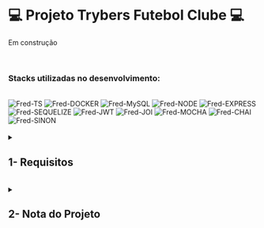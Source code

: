 # :computer: Projeto Trybers Futebol Clube :computer:

Em construção

<br />

### Stacks utilizadas no desenvolvimento:
<div style="display: inline_block"><br>
  <img alt="Fred-TS" height="50" width="50" src="https://cdn.jsdelivr.net/gh/devicons/devicon/icons/typescript/typescript-original.svg" />
  <img alt="Fred-DOCKER" height="50" width="50" src="https://cdn.jsdelivr.net/gh/devicons/devicon/icons/docker/docker-plain.svg" />
  <img alt="Fred-MySQL" height="50" width="50" src="https://cdn.jsdelivr.net/gh/devicons/devicon/icons/mysql/mysql-original-wordmark.svg" />
  <img alt="Fred-NODE" height="50" width="50" src="https://cdn.jsdelivr.net/gh/devicons/devicon/icons/nodejs/nodejs-original.svg" />
  <img alt="Fred-EXPRESS" height="50" width="50" src="https://cdn.jsdelivr.net/gh/devicons/devicon/icons/express/express-original.svg" />
  <img alt="Fred-SEQUELIZE" height="50" width="50" src="https://cdn.jsdelivr.net/gh/devicons/devicon/icons/sequelize/sequelize-original.svg" />
  <img alt="Fred-JWT" height="50" width="50" src="https://jwt.io/img/pic_logo.svg" />
  <img alt="Fred-JOI" height="50" width="50" src="https://joi.dev/img/joiTransparent.png" />
  <img alt="Fred-MOCHA" height="50" width="50" src="https://cdn.jsdelivr.net/gh/devicons/devicon/icons/mocha/mocha-plain.svg" />
  <img alt="Fred-CHAI" height="50" width="50" src="https://www.svgrepo.com/show/353546/chai.svg" />
  <img alt="Fred-SINON" height="50" width="50" src="https://sinonjs.org/assets/images/logo.png">
</div>

<br />

<details>
<summary>
  
## 1- Requisitos
  
</summary>

### 1. Desenvolva em /app/backend/src/database nas pastas correspondentes, uma migration e um model para a tabela de times

### 2. (TDD) Desenvolva testes que cubram no mínimo 5 por cento dos arquivos em /app/backend/src, com um mínimo de 7 linhas cobertas

### 3. Desenvolva o endpoint /teams no back-end de forma que ele possa retornar todos os times corretamente

### 4. (TDD) Desenvolva testes que cubram no mínimo 10 por cento dos arquivos em /app/backend/src, com um mínimo de 19 linhas cobertas

### 5. Desenvolva o endpoint /teams/:id no back-end de forma que ele possa retornar dados de um time específico

### 6. Desenvolva em /app/backend/src/database nas pastas correspondentes, uma migration e um model para a tabela de pessoas usuárias

### 7. (TDD) Desenvolva testes que cubram no mínimo 15 por cento dos arquivos em /app/backend/src, com um mínimo de 25 linhas cobertas

### 8. Desenvolva o endpoint /login no back-end de maneira que ele permita o acesso com dados válidos no front-end
  
### 9. (TDD) Desenvolva testes que cubram no mínimo 20 por cento dos arquivos em /app/backend/src, com um mínimo de 35 linhas cobertas
  
### 10. Desenvolva o endpoint /login no back-end de maneira que ele não permita o acesso com um email não cadastrado ou senha incorreta no front-end
  
### 11. (TDD) Desenvolva testes que cubram no mínimo 30 por cento dos arquivos em /app/backend/src, com um mínimo de 45 linhas cobertas
  
### 12. Desenvolva um middleware de validação para o token, verificando se ele é válido, e desenvolva o endpoint /login/role no back-end de maneira que ele retorne os dados corretamente no front-end
  
### 13. Desenvolva em /app/backend/src/database nas pastas correspondentes, uma migration e um model para a tabela de partidas
  
### 14. (TDD) Desenvolva testes que cubram no mínimo 45 por cento dos arquivos em /app/backend/src, com um mínimo de 70 linhas cobertas
  
### 15. Desenvolva o endpoint /matches de forma que os dados apareçam corretamente na tela de partidas no front-end
  
### 16. Desenvolva o endpoint /matches de forma que seja possível filtrar somente as partidas em andamento, e também filtrar somente as partidas finalizadas, na tela de partidas do front-end
  
### 17. Desenvolva o endpoint /matches/:id/finish de modo que seja possível finalizar uma partida no banco de dados
  
### 18. Desenvolva o endpoint /matches/:id de forma que seja possível atualizar partidas em andamento
  
### 19. (TDD) Desenvolva testes que cubram no mínimo 60 por cento dos arquivos em /app/backend/src, com um mínimo de 80 linhas cobertas
  
### 20. Desenvolva o endpoint /matches de modo que seja possível cadastrar uma nova partida em andamento no banco de dados
  
### 21. Desenvolva o endpoint /matches de forma que não seja possível inserir uma partida com times iguais nem com um time que não existe na tabela de times
  
### 22. (TDD) Desenvolva testes que cubram no mínimo 80 por cento dos arquivos em /app/backend/src, com um mínimo de 100 linhas cobertas
  
### 23. Desenvolva o endpoint /leaderboard/home de forma que retorne as informações do desempenho dos times da casa com as seguintes propriedades: name, totalPoints, totalGames, totalVictories, totalDraws, totalLosses, goalsFavor e goalsOwn
  
### 24. Desenvolva o endpoint /leaderboard/home de forma que seja possível filtrar as classificações dos times da casa na tela de classificação do front-end com os dados iniciais do banco de dados, incluindo as propriedades goalsBalance e efficiency, além das propriedades do requisito anterior
  
### 25. Desenvolva o endpoint /leaderboard/home de forma que seja possível filtrar as classificações dos times da casa na tela de classificação do front-end, e atualizar a tabela ao inserir a partida Corinthians 2 X 1 Internacional
  
### 26. Desenvolva o endpoint /leaderboard/away de forma que retorne as informações do desempenho dos times visitantes com as seguintes propriedades: name, totalPoints, totalGames, totalVictories, totalDraws, totalLosses, goalsFavor e goalsOwn
  
### 27. Desenvolva o endpoint /leaderboard/away, de forma que seja possível filtrar as classificações dos times quando visitantes na tela de classificação do front-end, com os dados iniciais do banco de dados, incluindo as propriedades goalsBalance e efficiency, além das propriedades do requisito anterior
  
### 28. Desenvolva o endpoint /leaderboard/away de forma que seja possível filtrar as classificações dos times quando visitantes na tela de classificação do front-end e atualizar a tabela ao inserir a partida Corinthians 2 X 1 Internacional
  
### 29. Desenvolva o endpoint /leaderboard de forma que seja possível filtrar a classificação geral dos times na tela de classificação do front-end com os dados iniciais do banco de dados
  
### 30. Desenvolva o endpoint /leaderboard de forma que seja possível filtrar a classificação geral dos times na tela de classificação do front-end e atualizar a tabela ao inserir a partida Flamengo 3 X 0 Napoli-SC
  
</details>
<br />

<details>
<summary>

## 2- Nota do Projeto

</summary>

## 100% :heavy_check_mark:

![Project-Trybe-Futebol-Clube](https://raw.githubusercontent.com/FredericoTP/trybe-project-25-trybe-futebol-clube/main/images/trybefutebolclube.png)

</details>
<br />
